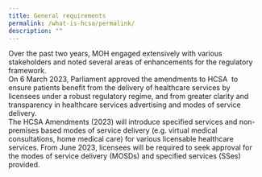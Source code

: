 ```yaml
---
title: General requirements
permalink: /what-is-hcsa/permalink/
description: ""
---
```

Over the past two years, MOH engaged extensively with various stakeholders and noted several areas of enhancements for the regulatory framework.  
On 6 March 2023, Parliament approved the amendments to HCSA  to ensure patients benefit from the delivery of healthcare services by licensees under a robust regulatory regime, and from greater clarity and transparency in healthcare services advertising and modes of service delivery.  
The HCSA Amendments (2023) will introduce specified services and non-premises based modes of service delivery (e.g. virtual medical consultations, home medical care) for various licensable healthcare services. From June 2023, licensees will be required to seek approval for the modes of service delivery (MOSDs) and specified services (SSes) provided.